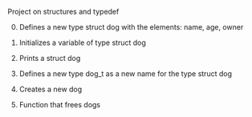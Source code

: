 Project on structures and typedef

0. Defines a new type struct dog with the elements: name, age, owner

1. Initializes a variable of type struct dog

2. Prints a struct dog

3. Defines a new type dog_t as a new name for the type struct dog

4. Creates a new dog

5. Function that frees dogs